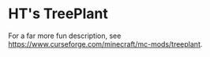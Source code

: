 # HT's TreePlant

For a far more fun description, see https://www.curseforge.com/minecraft/mc-mods/treeplant.

